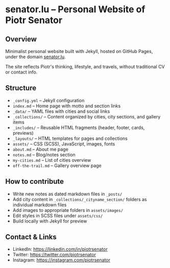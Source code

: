 # senator.lu – Personal Website of Piotr Senator

## Overview

Minimalist personal website built with Jekyll, hosted on GitHub Pages, under the domain [senator.lu](https://senator.lu).

The site reflects Piotr's thinking, lifestyle, and travels, without traditional CV or contact info.

## Structure

- `_config.yml` – Jekyll configuration  
- `index.md` – Home page with motto and section links  
- `_data/` – YAML files with cities and social links  
- `_collections/` – Content organized by cities, city sections, and gallery items  
- `_includes/` – Reusable HTML fragments (header, footer, cards, previews)  
- `_layouts/` – HTML templates for pages and collections  
- `assets/` – CSS (SCSS), JavaScript, images, fonts  
- `about.md` – About me page  
- `notes.md` – Blog/notes section  
- `my-cities.md` – List of cities overview  
- `off-the-trail.md` – Gallery overview page

## How to contribute

- Write new notes as dated markdown files in `_posts/`  
- Add city content in `_collections/_cityname_section/` folders as individual markdown files  
- Add images to appropriate folders in `assets/images/`  
- Edit styles in SCSS files under `assets/css/`  
- Build locally with Jekyll for preview

## Contact & Links

- LinkedIn: https://linkedin.com/in/piotrsenator  
- Twitter: https://twitter.com/piotrsenator  
- Instagram: https://instagram.com/piotrsenator
